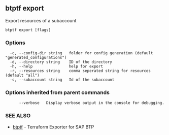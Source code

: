 ## btptf export

Export resources of a subaccount

```
btptf export [flags]
```

### Options

```
  -c, --config-dir string   folder for config generation (default "generated_configurations")
  -d, --directory string    ID of the directory
  -h, --help                help for export
  -r, --resources string    comma seperated string for resources (default "all")
  -s, --subaccount string   Id of the subaccount
```

### Options inherited from parent commands

```
      --verbose   Display verbose output in the console for debugging.
```

### SEE ALSO

* [btptf](btptf.md)	 - Terraform Exporter for SAP BTP

